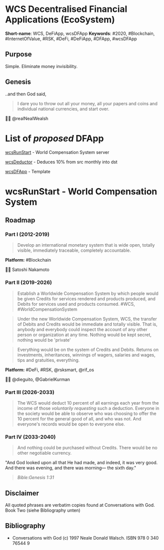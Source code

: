 # WCS Decentralised Financial Applications (EcoSystem)
__Short-name__: WCS, DeFiApp, wcsDFApp
__Keywords__: #2020, #Blockchain, #InternetOfValue, #RSK, #DeFi, #DeFiApp, #DFApp, #wcsDFApp

## Purpose 

Simple. Eliminate money invisibility.

## Genesis 

..and then God said, 
> I dare you to throw out all your money, all your papers and coins and individual national currencies, and start over.

🙏🏽 @realNealWealsh

# List of *proposed* DFApp

   [wcsRunStart](https://www.google.com) - World Compensation System server
   
   [wcsDeductor]() - Deduces 10% from src monthly into dst 

   [wcsDFApp](wcsDFApp) - Template

# wcsRunStart - World Compensation System

## Roadmap

### Part I (2012-2019)

> Develop an international monetary system that is wide open, totally visible, immediately traceable, completely accountable. 

__Platform:__ #Blockchain

🙏🏽 Satoshi Nakamoto

### Part II (2019-2026)

> Establish a Worldwide Compensation System by which people would be given Credits for services rendered and products produced, and Debits for services used and products consumed. 
#WCS, #WorldCompensationSystem

> Under the new Worldwide Compensation System, WCS, the transfer of Debits and Credits would be immediate and totally visible.
> That is, anybody and everybody could inspect the account of any other person or organization at any time.
> Nothing would be kept secret, nothing would be 'private'

> Everything would be on the system of Credits and Debits.
> Returns on investments, inheritances, winnings of wagers, salaries and wages, tips and gratuities, everything.

__Platform:__ #DeFi, #RSK, @rsksmart, @rif_os

🙏🏽 @dieguito, @GabrielKurman


### Part III (2026-2033)

> The WCS would deduct 10 percent of all earnings each year from the income of those *voluntarily requesting* such a deduction.
> Everyone in the society would be able to observe who was choosing to offer the 10 percent for the general good of all, and who was not.
> And everyone's records would be open to everyone else.

### Part IV (2033-2040)

> And nothing could be purchased without Credits.
> There would be no other negotiable currency.


"And God looked upon all that He had made, and indeed, it was very good. And there was evening, and there was morning— the sixth day."
> _Bible:Genesis 1:31_

## Disclaimer

All quoted phrases are verbatim copies found at Conversations with God. Book Two (siehe Bibliography unten)

## Bibliography
- Conversations with God (c) 1997 Neale Donald Walsch. ISBN 978 0 340 76544 9
